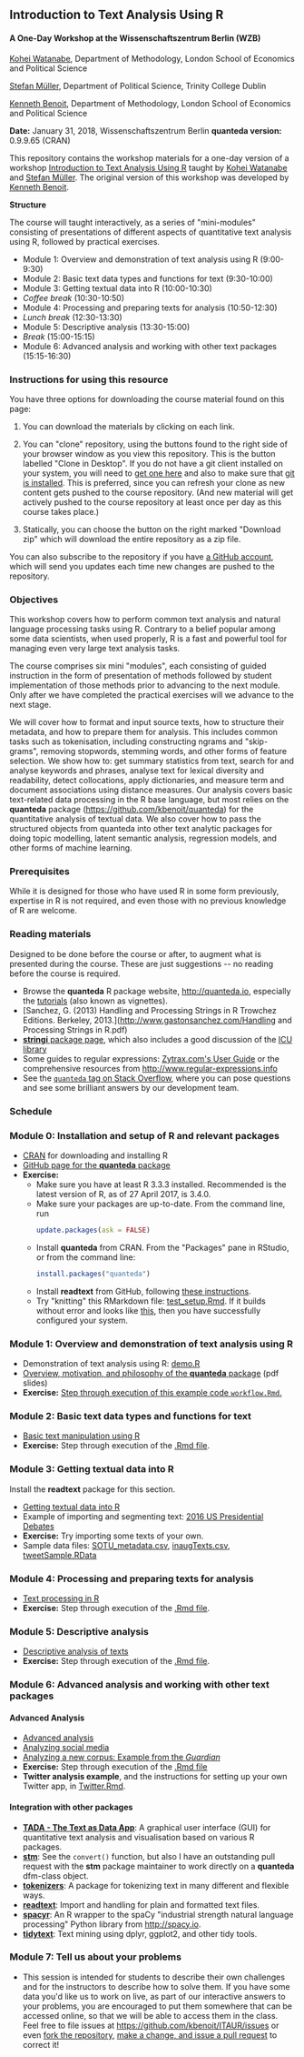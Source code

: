 ## Introduction to Text Analysis Using R


#### A One-Day Workshop at the Wissenschaftszentrum Berlin (WZB)

[Kohei Watanabe](https://koheiw.net), Department of Methodology, London School of Economics and Political Science

[Stefan Müller](http://muellerstefan.net), Department of Political Science, Trinity College Dublin

[Kenneth Benoit](http://kenbenoit.net), Department of Methodology, London School of Economics and Political Science 

**Date:** January 31, 2018, Wissenschaftszentrum Berlin
**quanteda version:** 0.9.9.65 (CRAN)  

This repository contains the workshop materials for a one-day version of a workshop [Introduction to Text Analysis Using R](https://github.com/kbenoit/ITAUR) taught by [Kohei Watanabe](https://koheiw.net) and [Stefan Müller](http://muellerstefan.net). The original version of this workshop was developed by [Kenneth Benoit](http://kenbenoit.net).

**Structure**

The course will taught interactively, as a series of "mini-modules" consisting of presentations of different aspects of quantitative text analysis using R, followed by practical exercises.

- Module 1: Overview and demonstration of text analysis using R (9:00-9:30)
- Module 2: Basic text data types and functions for text (9:30-10:00)
- Module 3: Getting textual data into R (10:00-10:30)
- _Coffee break_ (10:30-10:50)
- Module 4: Processing and preparing texts for analysis (10:50-12:30)
- _Lunch break_ (12:30-13:30)
- Module 5: Descriptive analysis (13:30-15:00)
- _Break_ (15:00-15:15)
- Module 6: Advanced analysis and working with other text packages (15:15-16:30)

### Instructions for using this resource ###

You have three options for downloading the course material found on this page:  

1.  You can download the materials by clicking on each link.  

2.  You can "clone" repository, using the buttons found to the right side of your browser window as you view this repository.  This is the button labelled "Clone in Desktop".  If you do not have a git client installed on your system, you will need to [get one here](https://git-scm.com/download/gui) and also to make sure that [git is installed](https://git-scm.com/downloads).  This is preferred, since you can refresh your clone as new content gets pushed to the course repository.  (And new material will get actively pushed to the course repository at least once per day as this course takes place.)

3.  Statically, you can choose the button on the right marked "Download zip" which will download the entire repository as a zip file.

You can also subscribe to the repository if you have [a GitHub account](https://github.com), which will send you updates each time new changes are pushed to the repository.


### Objectives

This workshop covers how to perform common text analysis and natural language processing tasks using R.  Contrary to a belief popular among some data scientists, when used properly, R is a fast and powerful tool for managing even very large text analysis tasks.  

The course comprises six mini "modules", each consisting of guided instruction in the form of presentation of methods followed by student implementation of those methods prior to advancing to the next module. Only after we have completed the practical exercises will we advance to the next stage.  

We will cover how to format and input source texts, how to structure their metadata, and how to prepare them for analysis.  This includes common tasks such as tokenisation, including constructing ngrams and "skip-grams", removing stopwords, stemming words, and other forms of feature selection.  We show how to: get summary statistics from text, search for and analyse keywords and phrases, analyse text for lexical diversity and readability,  detect collocations, apply dictionaries, and measure term and document associations using distance measures.  Our analysis covers basic text-related data processing in the R base language, but most relies on the **quanteda** package  (https://github.com/kbenoit/quanteda) for the quantitative analysis of textual data.  We also cover how to pass the structured objects from quanteda into other text analytic packages for doing topic modelling, latent semantic analysis, regression models, and other forms of machine learning.

### Prerequisites

While it is designed for those who have used R in some form previously, expertise in R is not required, and even those with no previous knowledge of R are welcome.

### Reading materials

Designed to be done before the course or after, to augment what is presented during the course.  These are just suggestions -- no reading before the course is required.

* Browse the **quanteda** R package website, http://quanteda.io, especially the [tutorials](http://docs.quanteda.io/articles/index.html) (also known as vignettes).
*  [Sanchez, G. (2013) Handling and Processing Strings in R Trowchez Editions. Berkeley, 2013.](http://www.gastonsanchez.com/Handling and Processing Strings in R.pdf)  
*  [**stringi** package page](http://www.gagolewski.com/software/stringi/), which also includes a good discussion of the [ICU library](http://site.icu-project.org)  
*  Some guides to regular expressions: [Zytrax.com's User Guide](http://www.zytrax.com/tech/web/regex.htm)
 or the comprehensive resources from http://www.regular-expressions.info  
*  See the [`quanteda` tag on Stack Overflow](http://stackoverflow.com/questions/tagged/quanteda), where you can pose questions and see some brilliant answers by our development team.


### Schedule

### Module 0: Installation and setup of R and relevant packages

*  [CRAN](https://cran.r-project.org) for downloading and installing R
*  [GitHub page for the **quanteda** package](https://github.com/kbenoit/quanteda)
*  **Exercise:**  
    - Make sure you have at least R 3.3.3 installed.  Recommended is the latest version of R, as of 27 April 2017, is 3.4.0.
    - Make sure your packages are up-to-date.  From the command line, run
        ```r
        update.packages(ask = FALSE)
        ```
    - Install **quanteda** from CRAN.  From the "Packages" pane in RStudio, or from the command line:
        ```r
        install.packages("quanteda")
        ```
    - Install **readtext** from GitHub, following [these instructions](https://github.com/kbenoit/readtext/blob/master/README.md).
    - Try "knitting" this RMarkdown file: [test_setup.Rmd](http://rawgit.com/kbenoit/ITAUR/master/0_setup/test_setup.Rmd).  If it builds without error and looks like [this](http://rawgit.com/kbenoit/ITAUR/master/0_setup/test_setup.html), then you have successfully configured your system.

### Module 1: Overview and demonstration of text analysis using R

*  Demonstration of text analysis using R: [demo.R](1_demo/demo.R)
*  [Overview, motivation, and philosophy of the **quanteda** package](1_demo/motivation.pdf) (pdf slides)
*  **Exercise:** [Step through execution of this example code `workflow.Rmd`.](1_demo/workflow.md)

### Module 2: Basic text data types and functions for text

*  [Basic text manipulation using R](2_text_manipulation/text_manipulation.md)
*  **Exercise:** Step through execution of the [.Rmd file](https://raw.githubusercontent.com/kbenoit/ITAUR/master/2_text_manipulation/text_manipulation.Rmd).


### Module 3: Getting textual data into R

Install the **readtext** package for this section.

*  [Getting textual data into R](3_file_import/file_import.md)
*  Example of importing and segmenting text: [2016 US Presidential Debates](3_file_import/create_presidential_debates_corpus.R)
*  **Exercise:** Try importing some texts of your own.
*  Sample data files: [SOTU_metadata.csv](https://github.com/kbenoit/ITAUR/blob/master/data/SOTU_metadata.csv), [inaugTexts.csv](https://github.com/kbenoit/ITAUR/blob/master/data/inaugTexts.csv), [tweetSample.RData](https://github.com/kbenoit/ITAUR/blob/master/data/tweetSample.RData)


### Module 4: Processing and preparing texts for analysis

*  [Text processing in R](4_preparing_texts/preparingtexts.md)
*  **Exercise:** Step through execution of the [.Rmd file](https://raw.githubusercontent.com/kbenoit/ITAUR/master/4_preparing_texts/preparingtexts.Rmd).


### Module 5: Descriptive analysis

*  [Descriptive analysis of texts](5_descriptive/descriptive.md)
*  **Exercise:** Step through execution of the [.Rmd file](https://raw.githubusercontent.com/kbenoit/ITAUR/master/5_descriptive/descriptive.Rmd).

### Module 6: Advanced analysis and working with other text packages

#### Advanced Analysis

*  [Advanced analysis](6_advanced/advanced.md)
*  [Analyzing social media](6_advanced/social_media_example.R)  
*  [Analyzing a new corpus: Example from the _Guardian_](6_advanced/Guardian.md)
*  **Exercise:** Step through execution of the [.Rmd file](https://raw.githubusercontent.com/kbenoit/ITAUR/master/6_advanced/advanced.Rmd)
*  **Twitter analysis example**, and the instructions for setting up your own Twitter app, in [Twitter.Rmd](https://raw.githubusercontent.com/kbenoit/ITAUR/master/6_advanced/Twitter.Rmd). 

#### Integration with other packages

* [**TADA - The Text as Data App**](https://github.com/stefan-mueller/tada): A graphical user interface (GUI) for quantitative text analysis and visualisation based on various R packages.
* [**stm**](http://www.structuraltopicmodel.com): See the `convert()` function, but also I have an outstanding pull request with the **stm** package maintainer to work directly on a **quanteda** dfm-class object.  
* [**tokenizers**](http://github.com/ropensci/tokenizers): A package for tokenizing text in many different and flexible ways.
* [**readtext**](https://github.com/kbenoit/readtext): Import and handling for plain and formatted text files. 
* [**spacyr**](https://github.com/kbenoit/spacyr): An R wrapper to the spaCy "industrial strength natural language processing" Python library from http://spacy.io.  
* [**tidytext**](https://github.com/juliasilge/tidytext): Text mining using dplyr, ggplot2, and other tidy tools.  


### Module 7: Tell us about your problems

*  This session is intended for students to describe their own challenges and for the instructors to describe how to solve them.  If you have some data you'd like us to work on live, as part of our interactive answers to your problems, you are encouraged to put them somewhere that can be accessed online, so that we will be able to access them in the class.  Feel free to file issues at https://github.com/kbenoit/ITAUR/issues or even [fork the repository](https://help.github.com/articles/fork-a-repo/), [make a change, and issue a pull request](https://help.github.com/articles/creating-a-pull-request-from-a-fork/) to correct it!




